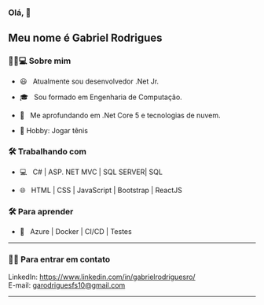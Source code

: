 
### Olá, 👋<h2> Meu nome é Gabriel Rodrigues</h2>


<h3> 👨🏻💻 Sobre mim </h3>



- 😃 &nbsp; Atualmente sou desenvolvedor .Net Jr.

- 🎓 &nbsp; Sou formado em Engenharia de Computação.

- 🤖 &nbsp; Me aprofundando em .Net Core 5 e tecnologias de nuvem.

- 🌱  Hobby: Jogar tênis

<h3>🛠 Trabalhando com</h3>

- 💻 &nbsp; C# | ASP. NET MVC | SQL SERVER| SQL 

- 🌐 &nbsp; HTML | CSS | JavaScript | Bootstrap | ReactJS

<h3>🛠 Para aprender</h3>

- 🔧 &nbsp; Azure | Docker | CI/CD | Testes
<hr>



<h3> 🤝🏻 Para entrar em contato </h3>




<p align="center">



</p>

LinkedIn:  https://www.linkedin.com/in/gabrielrodriguesro/
<br>
E-mail: garodriguesfs10@gmail.com
<hr>
